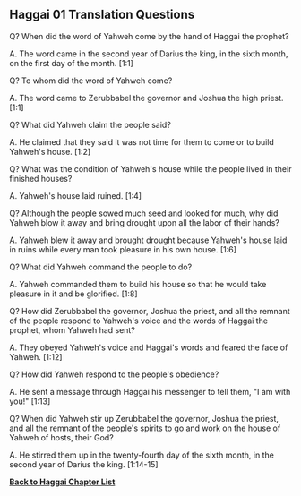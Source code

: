 ## Haggai 01 Translation Questions ##

Q? When did the word of Yahweh come by the hand of Haggai the prophet?

A. The word came in the second year of Darius the king, in the sixth month, on the first day of the month. [1:1]

Q? To whom did the word of Yahweh come?

A. The word came to Zerubbabel the governor and Joshua the high priest. [1:1]

Q? What did Yahweh claim the people said?

A. He claimed that they said it was not time for them to come or to build Yahweh's house. [1:2]

Q? What was the condition of Yahweh's house while the people lived in their finished houses?

A. Yahweh's house laid ruined. [1:4]

Q? Although the people sowed much seed and looked for much, why did Yahweh blow it away and bring drought upon all the labor of their hands?

A. Yahweh blew it away and brought drought because Yahweh's house laid in ruins while every man took pleasure in his own house. [1:6]

Q? What did Yahweh command the people to do?

A. Yahweh commanded them to build his house so that he would take pleasure in it and be glorified. [1:8]

Q? How did Zerubbabel the governor, Joshua the priest, and all the remnant of the people respond to Yahweh's voice and the words of Haggai the prophet, whom Yahweh had sent?

A. They obeyed Yahweh's voice and Haggai's words and feared the face of Yahweh. [1:12]

Q? How did Yahweh respond to the people's obedience?

A. He sent a message through Haggai his messenger to tell them, "I am with you!" [1:13]

Q? When did Yahweh stir up Zerubbabel the governor, Joshua the priest, and all the remnant of the people's spirits to go and work on the house of Yahweh of hosts, their God?

A. He stirred them up in the twenty-fourth day of the sixth month, in the second year of Darius the king. [1:14-15]

__[Back to Haggai Chapter List](./)__

